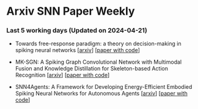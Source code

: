 # Arxiv SNN Paper Weekly


 ### **Last 5 working days (Updated on 2024-04-21)** 


- Towards free-response paradigm: a theory on decision-making in spiking neural networks [[arxiv](https://arxiv.org/abs/2404.10599)] [[paper with code](https://paperswithcode.com/paper/towards-free-response-paradigm-a-theory-on)]

- MK-SGN: A Spiking Graph Convolutional Network with Multimodal Fusion and Knowledge Distillation for Skeleton-based Action Recognition [[arxiv](https://arxiv.org/abs/2404.10210)] [[paper with code](https://paperswithcode.com/paper/mk-sgn-a-spiking-graph-convolutional-network)]

- SNN4Agents: A Framework for Developing Energy-Efficient Embodied Spiking Neural Networks for Autonomous Agents [[arxiv](https://arxiv.org/abs/2404.09331)] [[paper with code](https://paperswithcode.com/paper/snn4agents-a-framework-for-developing-energy)]

